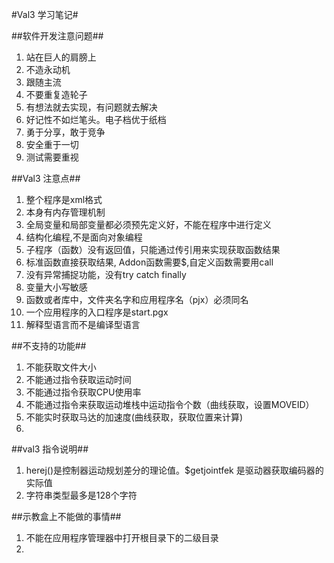 #Val3 学习笔记#


##软件开发注意问题##
1. 站在巨人的肩膀上
2. 不造永动机
3. 跟随主流
4. 不要重复造轮子
5. 有想法就去实现，有问题就去解决
6. 好记性不如烂笔头。电子档优于纸档
7. 勇于分享，敢于竞争
8. 安全重于一切
9. 测试需要重视




##Val3 注意点##
1. 整个程序是xml格式
2. 本身有内存管理机制
3. 全局变量和局部变量都必须预先定义好，不能在程序中进行定义
4. 结构化编程,不是面向对象编程
5. 子程序（函数）没有返回值，只能通过传引用来实现获取函数结果
6. 标准函数直接获取结果, Addon函数需要$,自定义函数需要用call 
7. 没有异常捕捉功能，没有try catch finally
8. 变量大小写敏感
9. 函数或者库中，文件夹名字和应用程序名（pjx）必须同名
10. 一个应用程序的入口程序是start.pgx
11. 解释型语言而不是编译型语言



##不支持的功能##
1. 不能获取文件大小	
2. 不能通过指令获取运动时间
3. 不能通过指令获取CPU使用率
4. 不能通过指令来获取运动堆栈中运动指令个数（曲线获取，设置MOVEID）
5. 不能实时获取马达的加速度(曲线获取，获取位置来计算)
6.  



##val3 指令说明##
1. herej()是控制器运动规划差分的理论值。$getjointfek 是驱动器获取编码器的实际值
2. 字符串类型最多是128个字符





##示教盒上不能做的事情##
1. 不能在应用程序管理器中打开根目录下的二级目录
2. 
















